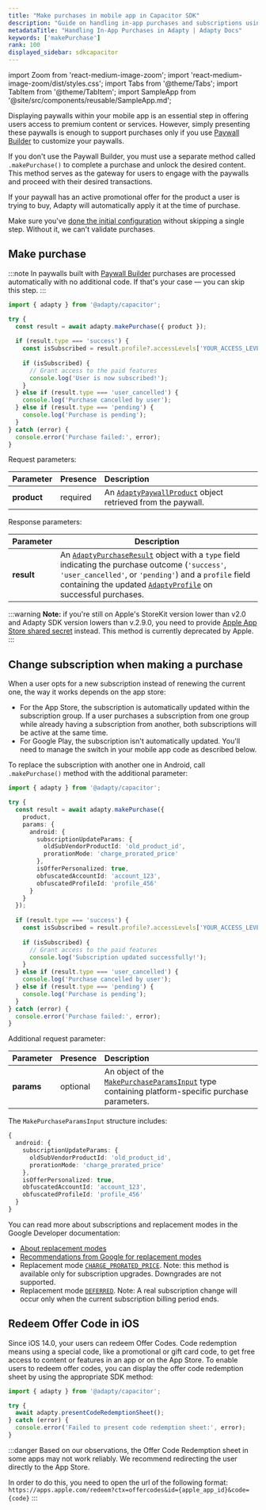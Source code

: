 ```yaml
---
title: "Make purchases in mobile app in Capacitor SDK"
description: "Guide on handling in-app purchases and subscriptions using Adapty."
metadataTitle: "Handling In-App Purchases in Adapty | Adapty Docs"
keywords: ['makePurchase']
rank: 100
displayed_sidebar: sdkcapacitor
---
```



import Zoom from 'react-medium-image-zoom';
import 'react-medium-image-zoom/dist/styles.css';
import Tabs from '@theme/Tabs';
import TabItem from '@theme/TabItem';
import SampleApp from '@site/src/components/reusable/SampleApp.md';

Displaying paywalls within your mobile app is an essential step in offering users access to premium content or services. However, simply presenting these paywalls is enough to support purchases only if you use [Paywall Builder](adapty-paywall-builder) to customize your paywalls.

If you don't use the Paywall Builder, you must use a separate method called `.makePurchase()` to complete a purchase and unlock the desired content. This method serves as the gateway for users to engage with the paywalls and proceed with their desired transactions.

If your paywall has an active promotional offer for the product a user is trying to buy, Adapty will automatically apply it at the time of purchase.

Make sure you've [done the initial configuration](quickstart) without skipping a single step. Without it, we can't validate purchases.

## Make purchase

:::note
In paywalls built with [Paywall Builder](adapty-paywall-builder) purchases are processed automatically with no additional code. If that's your case — you can skip this step.
:::

```typescript showLineNumbers
import { adapty } from '@adapty/capacitor';

try {
  const result = await adapty.makePurchase({ product });
  
  if (result.type === 'success') {
    const isSubscribed = result.profile?.accessLevels['YOUR_ACCESS_LEVEL']?.isActive;
    
    if (isSubscribed) {
      // Grant access to the paid features
      console.log('User is now subscribed!');
    }
  } else if (result.type === 'user_cancelled') {
    console.log('Purchase cancelled by user');
  } else if (result.type === 'pending') {
    console.log('Purchase is pending');
  }
} catch (error) {
  console.error('Purchase failed:', error);
}
```


Request parameters:

| Parameter   | Presence | Description                                                                                         |
| :---------- | :------- | :-------------------------------------------------------------------------------------------------- |
| **product** | required | An [`AdaptyPaywallProduct`](capacitor-sdk-models#adaptypaywallproduct) object retrieved from the paywall. |

Response parameters:

| Parameter | Description                                                                                                                                                                                                                                                                                                                                                            |
|---------|------------------------------------------------------------------------------------------------------------------------------------------------------------------------------------------------------------------------------------------------------------------------------------------------------------------------------------------------------------------------|
| **result** | An [`AdaptyPurchaseResult`](capacitor-sdk-models#adaptypurchaseresult) object with a `type` field indicating the purchase outcome (`'success'`, `'user_cancelled'`, or `'pending'`) and a `profile` field containing the updated [`AdaptyProfile`](capacitor-sdk-models#adaptyprofile) on successful purchases. |

:::warning
**Note:** if you're still on Apple's StoreKit version lower than v2.0 and Adapty SDK version lowers than v.2.9.0, you need to provide [Apple App Store shared secret](app-store-connection-configuration#step-4-enter-app-store-shared-secret) instead. This method is currently deprecated by Apple.
:::

## Change subscription when making a purchase

When a user opts for a new subscription instead of renewing the current one, the way it works depends on the app store:

- For the App Store, the subscription is automatically updated within the subscription group. If a user purchases a subscription from one group while already having a subscription from another, both subscriptions will be active at the same time.
- For Google Play, the subscription isn't automatically updated. You'll need to manage the switch in your mobile app code as described below.

To replace the subscription with another one in Android, call `.makePurchase()` method with the additional parameter:

```typescript showLineNumbers
import { adapty } from '@adapty/capacitor';

try {
  const result = await adapty.makePurchase({ 
    product,
    params: {
      android: {
        subscriptionUpdateParams: {
          oldSubVendorProductId: 'old_product_id',
          prorationMode: 'charge_prorated_price'
        },
        isOfferPersonalized: true,
        obfuscatedAccountId: 'account_123',
        obfuscatedProfileId: 'profile_456'
      }
    }
  });
  
  if (result.type === 'success') {
    const isSubscribed = result.profile?.accessLevels['YOUR_ACCESS_LEVEL']?.isActive;
    
    if (isSubscribed) {
      // Grant access to the paid features
      console.log('Subscription updated successfully!');
    }
  } else if (result.type === 'user_cancelled') {
    console.log('Purchase cancelled by user');
  } else if (result.type === 'pending') {
    console.log('Purchase is pending');
  }
} catch (error) {
  console.error('Purchase failed:', error);
}
```

Additional request parameter:

| Parameter  | Presence | Description                                                  |
| :--------- | :------- | :----------------------------------------------------------- |
| **params** | optional | An object of the [`MakePurchaseParamsInput`](capacitor-sdk-models#makepurchaseparamsinput) type containing platform-specific purchase parameters. |

The `MakePurchaseParamsInput` structure includes:

```typescript
{
  android: {
    subscriptionUpdateParams: {
      oldSubVendorProductId: 'old_product_id',
      prorationMode: 'charge_prorated_price'
    },
    isOfferPersonalized: true, 
    obfuscatedAccountId: 'account_123',
    obfuscatedProfileId: 'profile_456'
  }
}
```


You can read more about subscriptions and replacement modes in the Google Developer documentation:

- [About replacement modes](https://developer.android.com/google/play/billing/subscriptions#replacement-modes)
- [Recommendations from Google for replacement modes](https://developer.android.com/google/play/billing/subscriptions#replacement-recommendations)
- Replacement mode [`CHARGE_PRORATED_PRICE`](https://developer.android.com/reference/com/android/billingclient/api/BillingFlowParams.SubscriptionUpdateParams.ReplacementMode#CHARGE_PRORATED_PRICE()). Note: this method is available only for subscription upgrades. Downgrades are not supported.
- Replacement mode [`DEFERRED`](https://developer.android.com/reference/com/android/billingclient/api/BillingFlowParams.SubscriptionUpdateParams.ReplacementMode#DEFERRED()). Note: A real subscription change will occur only when the current subscription billing period ends.

## Redeem Offer Code in iOS

Since iOS 14.0, your users can redeem Offer Codes. Code redemption means using a special code, like a promotional or gift card code, to get free access to content or features in an app or on the App Store. To enable users to redeem offer codes, you can display the offer code redemption sheet by using the appropriate SDK method:

```typescript showLineNumbers
import { adapty } from '@adapty/capacitor';

try {
  await adapty.presentCodeRedemptionSheet();
} catch (error) {
  console.error('Failed to present code redemption sheet:', error);
}
```

:::danger
Based on our observations, the Offer Code Redemption sheet in some apps may not work reliably. We recommend redirecting the user directly to the App Store.

In order to do this, you need to open the url of the following format:
`https://apps.apple.com/redeem?ctx=offercodes&id={apple_app_id}&code={code}`
:::